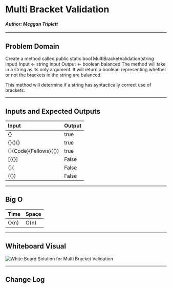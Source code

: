 ﻿# Multi Bracket Validation
#### *Author: Meggan Triplett*

------------------------------

## Problem Domain
Create a method called public static bool MultiBracketValidation(string input)
	Input <- string input
	Output <- boolean balanced
The method will take in a string as its only argument.
It will return a boolean representing whether or not the brackets in the string are balanced.

This method will determine if a string has syntactically correct use of brackets.


------------------------------

## Inputs and Expected Outputs

| Input | Output |
| :----------- | :----------- |
| {} | true |
| {}(){} | true
| {}{Code}{Fellows}(()) | true |
| [({}] | False |
| (]( | False |
| {(}) | False |

------------------------------

## Big O


| Time | Space |
| :----------- | :----------- |
| O(n) | O(n) |


------------------------------


## Whiteboard Visual

![White Board Solution for Multi Bracket Validation](\assets\MultiBracketValidationWhiteBoard.jpg)

------------------------------

## Change Log